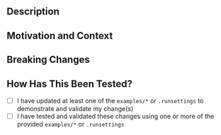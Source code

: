 ## Description
<!--- Describe your changes in detail -->

## Motivation and Context
<!--- Why is this change required? What problem does it solve? -->
<!--- If it fixes an open issue, please link to the issue here. -->

## Breaking Changes
<!-- Does this break backwards compatibility with the current major version? -->
<!-- If so, please provide an explanation why it is necessary. -->

## How Has This Been Tested?
- [ ] I have updated at least one of the `examples/*` or `.runsettings` to demonstrate and validate my change(s)
- [ ] I have tested and validated these changes using one or more of the provided `examples/*` or `.runsettings`
<!--- Users should start with an existing example as its written, deploy it, then check their changes against it -->
<!--- This will highlight breaking/disruptive changes. Once you have checked, deploy your changes to verify -->
<!--- Please describe how you tested your changes -->
